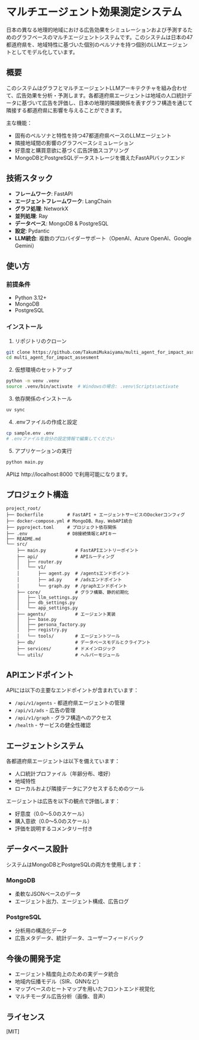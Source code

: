 # マルチエージェント効果測定システム

日本の異なる地理的地域における広告効果をシミュレーションおよび予測するためのグラフベースのマルチエージェントシステムです。このシステムは日本の47都道府県を、地域特性に基づいた個別のペルソナを持つ個別のLLMエージェントとしてモデル化しています。

## 概要

このシステムはグラフとマルチエージェントLLMアーキテクチャを組み合わせて、広告効果を分析・予測します。各都道府県エージェントは地域の人口統計データに基づいて広告を評価し、日本の地理的隣接関係を表すグラフ構造を通じて隣接する都道府県に影響を与えることができます。

主な機能：
- 固有のペルソナと特性を持つ47都道府県ベースのLLMエージェント
- 隣接地域間の影響のグラフベースシミュレーション
- 好意度と購買意欲に基づく広告評価スコアリング
- MongoDBとPostgreSQLデータストレージを備えたFastAPIバックエンド

## 技術スタック

- **フレームワーク**: FastAPI
- **エージェントフレームワーク**: LangChain
- **グラフ処理**: NetworkX
- **並列処理**: Ray
- **データベース**: MongoDB & PostgreSQL
- **設定**: Pydantic
- **LLM統合**: 複数のプロバイダーサポート（OpenAI、Azure OpenAI、Google Gemini）

## 使い方

### 前提条件

- Python 3.12+
- MongoDB
- PostgreSQL

### インストール

1. リポジトリのクローン
```bash
git clone https://github.com/TakumiMukaiyama/multi_agent_for_impact_assesment.git
cd multi_agent_for_impact_assesment
```

2. 仮想環境のセットアップ
```bash
python -m venv .venv
source .venv/bin/activate  # Windowsの場合: .venv\Scripts\activate
```

3. 依存関係のインストール
```bash
uv sync
```

4. .envファイルの作成と設定
```bash
cp sample.env .env
# .envファイルを自分の設定情報で編集してください
```

5. アプリケーションの実行
```bash
python main.py
```

APIは http://localhost:8000 で利用可能になります。

## プロジェクト構造

```
project_root/
├── Dockerfile         # FastAPI + エージェントサービスのDockerコンフィグ
├── docker-compose.yml # MongoDB、Ray、WebAPI統合
├── pyproject.toml     # プロジェクト依存関係
├── .env               # DB接続情報とAPIキー
├── README.md
└── src/
    ├── main.py           # FastAPIエントリーポイント
    ├── api/              # APIルーティング
    │   ├── router.py
    │   └── v1/
    │       ├── agent.py  # /agentsエンドポイント
    │       ├── ad.py     # /adsエンドポイント
    │       └── graph.py  # /graphエンドポイント
    ├── core/             # グラフ構築、静的初期化
    │   ├── llm_settings.py
    │   ├── db_settings.py
    │   └── app_settings.py
    ├── agents/           # エージェント実装
    │   ├── base.py
    │   ├── persona_factory.py
    │   ├── registry.py
    │   └── tools/        # エージェントツール
    ├── db/               # データベースモデルとクライアント
    ├── services/         # ドメインロジック
    └── utils/            # ヘルパーモジュール
```

## APIエンドポイント

APIには以下の主要なエンドポイントが含まれています：

- `/api/v1/agents` - 都道府県エージェントの管理
- `/api/v1/ads` - 広告の管理
- `/api/v1/graph` - グラフ構造へのアクセス
- `/health` - サービスの健全性確認

## エージェントシステム

各都道府県エージェントは以下を備えています：
- 人口統計プロファイル（年齢分布、嗜好）
- 地域特性
- ローカルおよび隣接データにアクセスするためのツール

エージェントは広告を以下の観点で評価します：
- 好意度（0.0〜5.0のスケール）
- 購入意欲（0.0〜5.0のスケール）
- 評価を説明するコメンタリー付き

## データベース設計

システムはMongoDBとPostgreSQLの両方を使用します：

### MongoDB
- 柔軟なJSONベースのデータ
- エージェント出力、エージェント構成、広告ログ

### PostgreSQL
- 分析用の構造化データ
- 広告メタデータ、統計データ、ユーザーフィードバック

## 今後の開発予定

- エージェント精度向上のための実データ統合
- 地域内伝播モデル（SIR、GNNなど）
- マップベースのヒートマップを用いたフロントエンド視覚化
- マルチモーダル広告分析（画像、音声）

## ライセンス

[MIT]